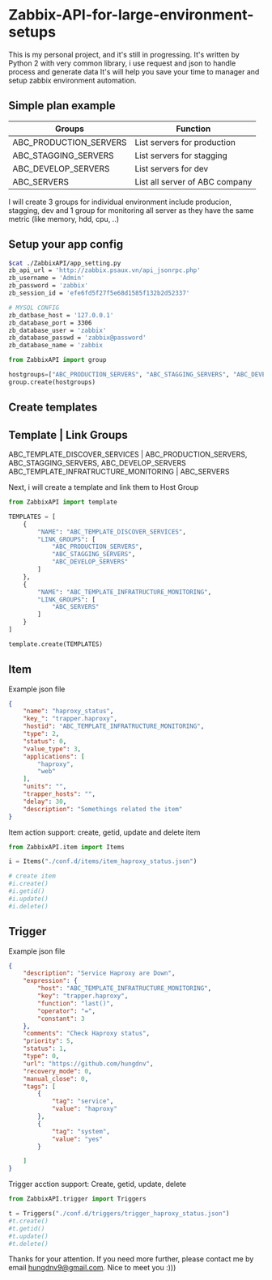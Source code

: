 # Zabbix-API-for-large-environment-setups

This is my personal project, and it's still in progressing. It's written by Python 2 with very common library, i use request and json to handle process and generate data
It's will help you save your time to manager and setup zabbix environment automation.

## Simple plan example

Groups					| Function
------------------------|-------------------------------
ABC_PRODUCTION_SERVERS	| List servers for production
ABC_STAGGING_SERVERS	| List servers for stagging
ABC_DEVELOP_SERVERS		| List servers for dev
ABC_SERVERS 			| List all server of ABC company

I will create 3 groups for individual environment include producion, stagging, dev and 1 group for monitoring all server as they have the same metric (like memory, hdd, cpu, ..)

## Setup your app config

```bash
$cat ./ZabbixAPI/app_setting.py
zb_api_url = 'http://zabbix.psaux.vn/api_jsonrpc.php'
zb_username = 'Admin'
zb_password = 'zabbix'
zb_session_id = 'efe6fd5f27f5e68d1585f132b2d52337'

# MYSQL CONFIG
zb_datbase_host = '127.0.0.1'
zb_database_port = 3306
zb_database_user = 'zabbix'
zb_database_passwd = 'zabbix@password'
zb_database_name = 'zabbix
```

```python
from ZabbixAPI import group

hostgroups=["ABC_PRODUCTION_SERVERS", "ABC_STAGGING_SERVERS", "ABC_DEVELOP_SERVERS", "ABC_SERVERS"]
group.create(hostgroups)
```


## Create templates

Template 								| Link Groups
---------------------------------------------------------------------------- 
ABC_TEMPLATE_DISCOVER_SERVICES			|  ABC_PRODUCTION_SERVERS, ABC_STAGGING_SERVERS, ABC_DEVELOP_SERVERS
ABC_TEMPLATE_INFRATRUCTURE_MONITORING 	|  ABC_SERVERS

Next, i will create a template and link them to Host Group

```python
from ZabbixAPI import template

TEMPLATES = [
	{
		"NAME": "ABC_TEMPLATE_DISCOVER_SERVICES",
		"LINK_GROUPS": [
			"ABC_PRODUCTION_SERVERS", 
			"ABC_STAGGING_SERVERS", 
			"ABC_DEVELOP_SERVERS"
		]
	},
	{
		"NAME": "ABC_TEMPLATE_INFRATRUCTURE_MONITORING",
		"LINK_GROUPS": [
			"ABC_SERVERS"
		]
	}
]

template.create(TEMPLATES)
```

##  Item

Example json file

```json
{
    "name": "haproxy_status",
    "key_": "trapper.haproxy",
    "hostid": "ABC_TEMPLATE_INFRATRUCTURE_MONITORING",
    "type": 2,
    "status": 0,
    "value_type": 3,
    "applications": [
        "haproxy",
        "web"
    ],
    "units": "",
    "trapper_hosts": "",
    "delay": 30,
    "description": "Somethings related the item"
}
```

Item action support: create, getid, update and delete item

```python
from ZabbixAPI.item import Items

i = Items("./conf.d/items/item_haproxy_status.json")

# create item
#i.create()
#i.getid()
#i.update()
#i.delete()
```

## Trigger

Example json file

```json
{
	"description": "Service Haproxy are Down",
	"expression": {
		"host": "ABC_TEMPLATE_INFRATRUCTURE_MONITORING",
		"key": "trapper.haproxy",
		"function": "last()",
		"operator": "=",
		"constant": 3
	},
	"comments": "Check Haproxy status",
	"priority": 5,
	"status": 1,
	"type": 0,
	"url": "https://github.com/hungdnv",
	"recovery_mode": 0,
	"manual_close": 0,
	"tags": [
		{
			"tag": "service",
			"value": "haproxy"
		},
		{
			"tag": "system",
			"value": "yes"
		}

	]
}
```
Trigger acction support: Create, getid, update, delete

```python
from ZabbixAPI.trigger import Triggers

t = Triggers("./conf.d/triggers/trigger_haproxy_status.json")
#t.create()
#t.getid()
#t.update()
#t.delete()
```


Thanks for your attention. If you need more further, please contact me by email hungdnv9@gmail.com. Nice to meet you :)))